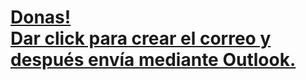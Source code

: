 <h1><a href="mailto:Luis.Hernandez@hcl.com;Amanda.Becerra@hcl.com;franciscoivan.r@hcl.com;rodrigo.m@hcl.com;beatriz.c@hcl.com;Vanessa.Jaramillo@hcl.com;luis.arenasgonzalez@hcl.com;jesus.ruiz@hcl.com;Luis.Toscano@hcl.com;Claudio.Coronado@hcl.com;Ivan.Cordova@hcl.com;ruben.c@hcl.com;samuel.c@hcl.com;Abdiel.Garduno@hcl.com?subject=Invito%20Donas&body=Hola,%20Quiero%20regalarles%20donas.">
  Donas!<br/> Dar click para crear el correo y después envía mediante Outlook.
</a></h1>

